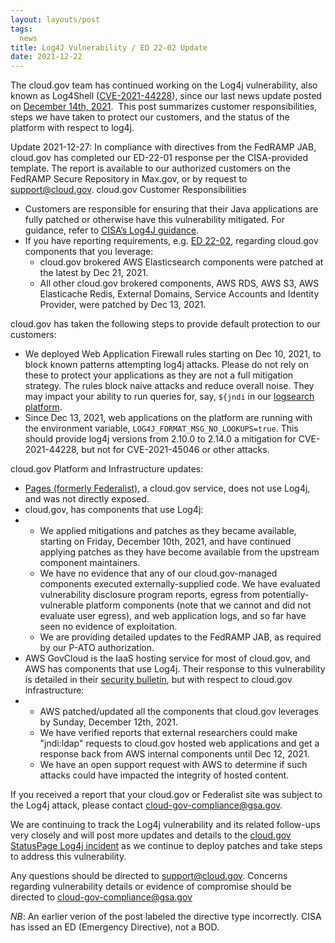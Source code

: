 ```yaml
---
layout: layouts/post
tags:
  news
title: Log4J Vulnerability / ED 22-02 Update
date: 2021-12-22
---
```

The cloud.gov team has continued working on the Log4j vulnerability, also known as Log4Shell ([CVE-2021-44228](https://nvd.nist.gov/vuln/detail/CVE-2021-44228)), since our last news update posted on [December 14th, 2021](https://www.cloud.gov/2021/12/14/log4j-buildpack-updates/).  This post summarizes customer responsibilities, steps we have taken to protect our customers, and the status of the platform with respect to log4j.

Update 2021-12-27: In compliance with directives from the FedRAMP JAB, cloud.gov has completed our ED-22-01 response per the CISA-provided template. The report is available to our authorized customers on the FedRAMP Secure Repository in Max.gov, or by request to support@cloud.gov. 
cloud.gov Customer Responsibilities

* Customers are responsible for ensuring that their Java applications are fully patched or otherwise have this vulnerability mitigated. For guidance, refer to [CISA’s Log4J guidance](https://www.cisa.gov/news-events/cybersecurity-advisories/aa21-356a).
* If you have reporting requirements, e.g. [ED 22-02](https://www.cisa.gov/news-events/directives/ed-22-02-mitigate-apache-log4j-vulnerability-closed), regarding cloud.gov components that you leverage:
  * cloud.gov brokered AWS Elasticsearch components were patched at the latest by Dec 21, 2021.
  * All other cloud.gov brokered components, AWS RDS, AWS S3, AWS Elasticache Redis, External Domains, Service Accounts and Identity Provider, were patched by Dec 13, 2021.

cloud.gov has taken the following steps to provide default protection to our customers:

* We deployed Web Application Firewall rules starting on Dec 10, 2021, to block known patterns attempting log4j attacks. Please do not rely on these to protect your applications as they are not a full mitigation strategy. The rules block naive attacks and reduce overall noise. They may impact your ability to run queries for, say, `${jndi` in our [logsearch platform](https://logs.fr.cloud.gov).
* Since Dec 13, 2021, web applications on the platform are running with the environment variable, `LOG4J_FORMAT_MSG_NO_LOOKUPS=true`. This should provide log4j versions from 2.10.0 to 2.14.0 a mitigation for CVE-2021-44228, but not for CVE-2021-45046 or other attacks.

cloud.gov Platform and Infrastructure updates:

* [Pages (formerly Federalist)](https://pages.cloud.gov/), a cloud.gov service, does not use Log4j, and was not directly exposed.
* cloud.gov, has components that use Log4j:
* * We applied mitigations and patches as they became available, starting on Friday, December 10th, 2021, and have continued applying patches as they have become available from the upstream component maintainers.
  * We have no evidence that any of our cloud.gov-managed components executed externally-supplied code. We have evaluated vulnerability disclosure program reports, egress from potentially-vulnerable platform components (note that we cannot and did not evaluate user egress), and web application logs, and so far have seen no evidence of exploitation.
  * We are providing detailed updates to the FedRAMP JAB, as required by our P-ATO authorization.
* AWS GovCloud is the IaaS hosting service for most of cloud.gov, and AWS has components that use Log4j. Their response to this vulnerability is detailed in their [security bulletin](https://aws.amazon.com/security/security-bulletins/AWS-2021-006/), but with respect to cloud.gov infrastructure:
* * AWS patched/updated all the components that cloud.gov leverages by Sunday, December 12th, 2021.
  * We have verified reports that external researchers could make "jndi:ldap" requests to cloud.gov hosted web applications and get a response back from AWS internal components until Dec 12, 2021.
  * We have an open support request with AWS to determine if such attacks could have impacted the integrity of hosted content.

If you received a report that your cloud.gov or Federalist site was subject to the Log4j attack, please contact [cloud-gov-compliance@gsa.gov](mailto:cloud-gov-compliance@gsa.gov).

We are continuing to track the Log4j vulnerability and its related follow-ups very closely and will post more updates and details to the [cloud.gov StatusPage Log4j incident](https://cloudgov.statuspage.io/incidents/hc60k5316r34) as we continue to deploy patches and take steps to address this vulnerability.

Any questions should be directed to [support@cloud.gov](mailto:support@cloud.gov). Concerns regarding vulnerability details or evidence of compromise should be directed to [cloud-gov-compliance@gsa.gov](mailto:cloud-gov-compliance@gsa.gov)

_NB_: An earlier verion of the post labeled the directive type incorrectly.
CISA has issed an ED (Emergency Directive), not a BOD. 
